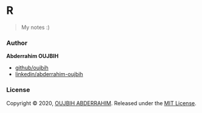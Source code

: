# R 
>My notes :)
### Author

**Abderrahim OUJBIH**

* [github/oujbih](https://github.com/oujbih)
* [linkedin/abderrahim-oujbih](https://www.linkedin.com/in/abderrahim-oujbih-0b6436152/)

### License

Copyright © 2020, [OUJBIH ABDERRAHIM](https://github.com/oujbih).
Released under the [MIT License](licence.txt).
